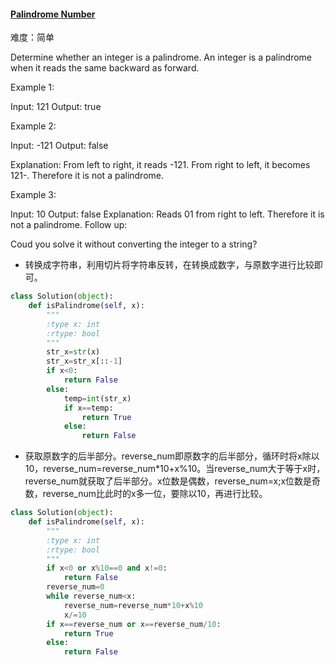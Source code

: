 #### [Palindrome Number](https://leetcode-cn.com/problems/palindrome-number/)

难度：简单

Determine whether an integer is a palindrome. An integer is a palindrome when it reads the same backward as forward.

Example 1:

Input: 121
Output: true 

Example 2:

Input: -121
Output: false

Explanation: From left to right, it reads -121. From right to left, it becomes 121-. Therefore it is not a palindrome.

Example 3:

Input: 10
Output: false
Explanation: Reads 01 from right to left. Therefore it is not a palindrome.
Follow up:

Coud you solve it without converting the integer to a string?

- 转换成字符串，利用切片将字符串反转，在转换成数字，与原数字进行比较即可。

```python
class Solution(object):
    def isPalindrome(self, x):
        """
        :type x: int
        :rtype: bool
        """
        str_x=str(x)
        str_x=str_x[::-1]
        if x<0:
            return False
        else:
            temp=int(str_x)
            if x==temp:
                return True
            else:
                return False
```

- 获取原数字的后半部分。reverse_num即原数字的后半部分，循环时将x除以10，reverse_num=reverse_num*10+x%10。当reverse_num大于等于x时，reverse_num就获取了后半部分。x位数是偶数，reverse_num=x;x位数是奇数，reverse_num比此时的x多一位，要除以10，再进行比较。

```python
class Solution(object):
    def isPalindrome(self, x):
        """
        :type x: int
        :rtype: bool
        """
        if x<0 or x%10==0 and x!=0:
            return False
        reverse_num=0
        while reverse_num<x:
            reverse_num=reverse_num*10+x%10
            x/=10
        if x==reverse_num or x==reverse_num/10:
            return True
        else:
            return False
```

